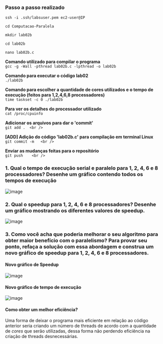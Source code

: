 ### Passo a passo realizado
```
ssh -i .ssh/labsuser.pem ec2-user@IP

cd Computacao-Paralela

mkdir lab02b

cd lab02b

nano lab02b.c
```

**Comando utilizado para compilar o programa** <br />
```gcc -g -Wall -pthread lab02b.c -lpthread -o lab02b ```

**Comando para executar o código lab02** <br />
```./lab02b```

**Comando para escolher a quantidade de cores utilizados e o tempo de execução (feitos para 1,2,4,6,8 processadores)** <br />
```time taskset -c 0 ./lab02b ```

**Para ver os detalhes do processador utilizado** <br />
```cat /proc/cpuinfo```

**Adicionar os arquivos para dar o 'commit'**<br />
```git add .  <br />```

**[ADD] Adição do código 'lab02b.c' para compilação em terminal Linux** <br />
```git commit -m   <br />```

 **Enviar as mudanças feitas para o repositório**  <br />
```git push    <br />```


### 1. Qual o tempo de execução serial e paralelo para 1, 2, 4, 6 e 8 processadores? Desenhe um gráfico contendo todos os tempos de execução
![image](https://github.com/gabisbraz/Computacao-Paralela/assets/96640975/565d2efa-fd08-4a67-a568-dec74915644a)

### 2. Qual o speedup para 1, 2, 4, 6 e 8 processadores? Desenhe um gráfico mostrando os diferentes valores de speedup.
![image](https://github.com/gabisbraz/Computacao-Paralela/assets/96640975/c20d1d7d-8746-4431-93c9-ba72dfd870b6)

### 3. Como você acha que poderia melhorar o seu algoritmo para obter maior benefício com o paralelismo? Para provar seu ponto, refaça a solução com essa abordagem e construa um novo gráfico de speedup para 1, 2, 4, 6 e 8 processadores.

#### Novo gráfico de Speedup 
![image](https://github.com/gabisbraz/Computacao-Paralela/assets/96640975/050b14a2-023a-4035-bdc9-96453120004c)

#### Novo gráfico de tempo de execução
![image](https://github.com/gabisbraz/Computacao-Paralela/assets/96640975/02cc2be3-d6a4-4fe2-9b84-67b2c93d1852)



#### Como obter um melhor eficiência? 
Uma forma de deixar o programa mais eficiente em relação ao código anterior seria criando um número de threads de acordo com a quantidade de *cores* que serão utilizadas, dessa forma não perdendo eficiência na criação de threads desnecessárias. 
